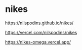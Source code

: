 # nikes

https://nilspodins.github.io/nikes/

https://vercel.com/nilspodins/nikes

https://nikes-omega.vercel.app/
